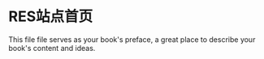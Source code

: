 # RES站点首页

This file file serves as your book's preface, a great place to describe your book's content and ideas.

